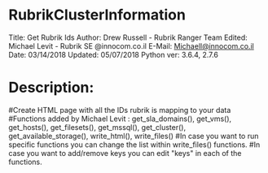 # RubrikClusterInformation

 Title: Get Rubrik Ids
 Author: Drew Russell - Rubrik Ranger Team
 Edited: Michael Levit - Rubrik SE @innocom.co.il E-Mail: Michaell@innocom.co.il
 Date: 03/14/2018
 Updated: 05/07/2018
 Python ver: 3.6.4, 2.7.6

# Description:

 #Create HTML page with all the IDs rubrik is mapping to your data
 #Functions added by Michael Levit : 
get_sla_domains(), get_vms(), get_hosts(), get_filesets(), get_mssql(), get_cluster(), get_available_storage(), write_html(), write_files()
 #In case you want to run specific functions you can change the list within write_files() functions.
 #In case you want to add/remove keys you can edit "keys" in each of the functions.
